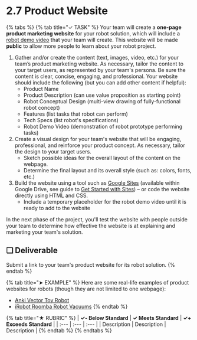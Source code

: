 # 2.7 Product Website

{% tabs %}
{% tab title="✓ TASK" %}
Your team will create a **one-page product marketing website** for your robot solution, which will include a [robot demo video](2.8-robot-demo-video.md) that your team will create. This website will be made **public** to allow more people to learn about your robot project.

1. Gather and/or create the content \(text, images, video, etc.\) for your team’s product marketing website. As necessary, tailor the content to your target users, as represented by your team's persona. Be sure the content is clear, concise, engaging, and professional. Your website should include the following \(but you can add other content if helpful\):
   * Product Name
   * Product Description \(can use value proposition as starting point\)
   * Robot Conceptual Design \(multi-view drawing of fully-functional robot concept\)
   * Features \(list tasks that robot can perform\)
   * Tech Specs \(list robot's specifications\)
   * Robot Demo Video \(demonstration of robot prototype performing tasks\)
2. Create a visual design for your team's website that will be engaging, professional, and reinforce your product concept. As necessary, tailor the design to your target users.
   * Sketch possible ideas for the overall layout of the content on the webpage.
   * Determine the final layout and its overall style \(such as: colors, fonts, etc.\)
3. Build the website using a tool such as [Google Sites](https://sites.google.com/create?usp=drive_web) \(available within Google Drive, see guide to [Get Started with Sites](https://gsuite.google.com/learning-center/products/sites/get-started/)\) – or code the website directly using HTML and CSS.
   * Include a temporary placeholder for the robot demo video until it is ready to add to the website

In the next phase of the project, you'll test the website with people outside your team to determine how effective the website is at explaining and marketing your team's solution.

## **❏ Deliverable**

Submit a link to your team's product website for its robot solution.
{% endtab %}

{% tab title="➤ EXAMPLE" %}
Here are some real-life examples of product websites for robots \(though they are not limited to one webpage\):

* [Anki Vector Toy Robot](https://www.anki.com/en-us/vector)
* [iRobot Roomba Robot Vacuums](https://www.irobot.com/for-the-home/vacuuming/roomba)
{% endtab %}

{% tab title="★ RUBRIC" %}
| **✓- Below Standard** | **✓ Meets Standard** | **✓+ Exceeds Standard** |
| :--- | :--- | :--- |
| Description | Description | Description |
{% endtab %}
{% endtabs %}

